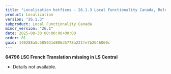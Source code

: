 ```yaml
---
title: "Localization hotfixes - 26.1.3 Local Functionality Canada, Release date September 30, 2025 - Hotfixes"
product: Localization
version: "26.1.3"
subproduct: Local Functionality Canada
minor_version: "26.1"
date: 2025-09-30 00:00:00+00:00
order: 81
guid: 140288a5c585931d806d5778a221fe7b2646060c
---
```


<strong>64796 LSC French Translation missing in LS Central</strong>
<ul><li>Details not available.</li></ul>
